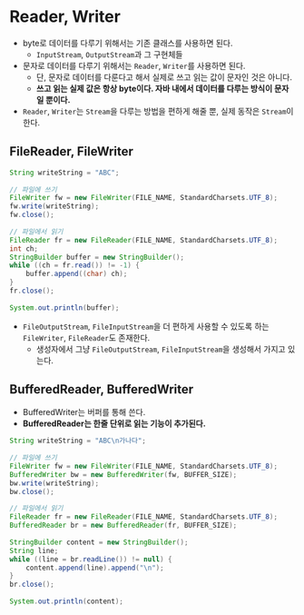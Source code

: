 # Reader, Writer

- byte로 데이터를 다루기 위해서는 기존 클래스를 사용하면 된다.
  - `InputStream`, `OutputStream`과 그 구현체들
- 문자로 데이터를 다루기 위해서는 `Reader`, `Writer`를 사용하면 된다.
  - 단, 문자로 데이터를 다룬다고 해서 실제로 쓰고 읽는 값이 문자인 것은 아니다.
  - **쓰고 읽는 실제 값은 항상 byte이다. 자바 내에서 데이터를 다루는 방식이 문자일 뿐이다.**
- `Reader`, `Writer`는 `Stream`을 다루는 방법을 편하게 해줄 뿐, 실제 동작은 `Stream`이 한다.

## FileReader, FileWriter

```java
String writeString = "ABC";
		
// 파일에 쓰기
FileWriter fw = new FileWriter(FILE_NAME, StandardCharsets.UTF_8);
fw.write(writeString);
fw.close();
		
// 파일에서 읽기
FileReader fr = new FileReader(FILE_NAME, StandardCharsets.UTF_8);
int ch;
StringBuilder buffer = new StringBuilder();
while ((ch = fr.read()) != -1) {
	buffer.append((char) ch);
}
fr.close();
		
System.out.println(buffer);
```

- `FileOutputStream`, `FileInputStream`을 더 편하게 사용할 수 있도록 하는 `FileWriter`, `FileReader`도 존재한다.
  - 생성자에서 그냥 `FileOutputStream`, `FileInputStream`을 생성해서 가지고 있는다.

## BufferedReader, BufferedWriter

- BufferedWriter는 버퍼를 통해 쓴다.
- **BufferedReader는 한줄 단위로 읽는 기능이 추가된다.**

```java
String writeString = "ABC\n가나다";
		
// 파일에 쓰기
FileWriter fw = new FileWriter(FILE_NAME, StandardCharsets.UTF_8);
BufferedWriter bw = new BufferedWriter(fw, BUFFER_SIZE);
bw.write(writeString);
bw.close();
		
// 파일에서 읽기
FileReader fr = new FileReader(FILE_NAME, StandardCharsets.UTF_8);
BufferedReader br = new BufferedReader(fr, BUFFER_SIZE);
		
StringBuilder content = new StringBuilder();
String line;
while ((line = br.readLine()) != null) {
	content.append(line).append("\n");
}
br.close();
		
System.out.println(content);
```
